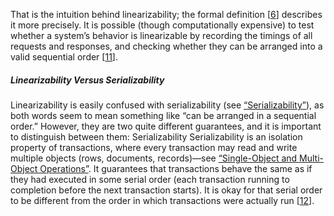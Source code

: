 That is the intuition behind linearizability; the formal definition
[[6](ch09.html#Herlihy1990jq)] describes it more precisely. It is
possible (though computationally expensive) to test whether a system’s behavior is linearizable by
recording the timings of all requests and responses, and checking whether they can be arranged into
a valid sequential order [[11](ch09.html#Kingsbury2014tb)]. ##### Linearizability Versus Serializability 
Linearizability is easily confused with serializability (see [“Serializability”](ch07.html#sec_transactions_serializability)),
as both words seem to mean something like “can be arranged in a sequential order.” However, they are
two quite different guarantees, and it is important to distinguish between them: Serializability Serializability is an isolation property of transactions, where every transaction may read and
write multiple objects (rows, documents, records)—see [“Single-Object and Multi-Object Operations”](ch07.html#sec_transactions_multi_object). It
guarantees that transactions behave the same as if they had executed in some serial order (each
transaction running to completion before the next transaction starts). It is okay for that serial
order to be different from the order in which transactions were actually run
[[12](ch09.html#Bailis2014wz)].